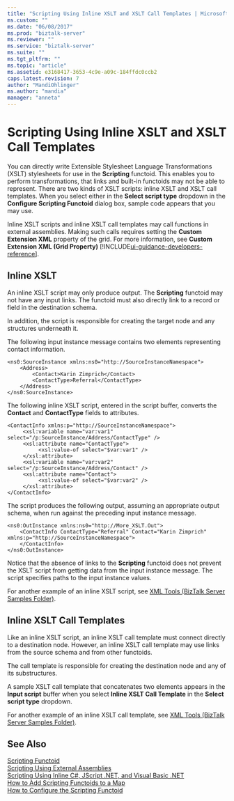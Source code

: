 ```yaml
---
title: "Scripting Using Inline XSLT and XSLT Call Templates | Microsoft Docs"
ms.custom: ""
ms.date: "06/08/2017"
ms.prod: "biztalk-server"
ms.reviewer: ""
ms.service: "biztalk-server"
ms.suite: ""
ms.tgt_pltfrm: ""
ms.topic: "article"
ms.assetid: e3168417-3653-4c9e-a09c-184ffdc0ccb2
caps.latest.revision: 7
author: "MandiOhlinger"
ms.author: "mandia"
manager: "anneta"
---
```

# Scripting Using Inline XSLT and XSLT Call Templates
You can directly write Extensible Stylesheet Language Transformations (XSLT) stylesheets for use in the **Scripting** functoid. This enables you to perform transformations, that links and built-in functoids may not be able to represent. There are two kinds of XSLT scripts: inline XSLT and XSLT call templates. When you select either in the **Select script type** dropdown in the **Configure Scripting Functoid** dialog box, sample code appears that you may use.  
  
 Inline XSLT scripts and inline XSLT call templates may call functions in external assemblies. Making such calls requires setting the **Custom Extension XML** property of the grid. For more information, see **Custom Extension XML (Grid Property)** [!INCLUDE[ui-guidance-developers-reference](../includes/ui-guidance-developers-reference.md)].
  
## Inline XSLT  
 An inline XSLT script may only produce output. The **Scripting** functoid may not have any input links. The functoid must also directly link to a record or field in the destination schema.  
  
 In addition, the script is responsible for creating the target node and any structures underneath it.  
  
 The following input instance message contains two elements representing contact information.  
  
```  
<ns0:SourceInstance xmlns:ns0="http://SourceInstanceNamespace">  
    <Address>  
        <Contact>Karin Zimprich</Contact>  
        <ContactType>Referral</ContactType>  
    </Address>  
</ns0:SourceInstance>  
```  
  
 The following inline XSLT script, entered in the script buffer, converts the **Contact** and **ContactType** fields to attributes.  
  
```  
<ContactInfo xmlns:p="http://SourceInstanceNamespace">  
     <xsl:variable name="var:var1" select="/p:SourceInstance/Address/ContactType" />  
     <xsl:attribute name="ContactType">  
          <xsl:value-of select="$var:var1" />  
     </xsl:attribute>  
     <xsl:variable name="var:var2" select="/p:SourceInstance/Address/Contact" />  
     <xsl:attribute name="Contact">  
          <xsl:value-of select="$var:var2" />  
     </xsl:attribute>  
</ContactInfo>  
```  
  
 The script produces the following output, assuming an appropriate output schema, when run against the preceding input instance message.  
  
```  
<ns0:OutInstance xmlns:ns0="http://More_XSLT.Out">  
    <ContactInfo ContactType="Referral" Contact="Karin Zimprich" xmlns:p="http://SourceInstanceNamespace">  
    </ContactInfo>  
</ns0:OutInstance>  
```  
  
 Notice that the absence of links to the **Scripting** functoid does not prevent the XSLT script from getting data from the input instance message. The script specifies paths to the input instance values.  
  
 For another example of an inline XSLT script, see [XML Tools (BizTalk Server Samples Folder)](../core/xml-tools-biztalk-server-samples-folder.md).  
  
## Inline XSLT Call Templates  
 Like an inline XSLT script, an inline XSLT call template must connect directly to a destination node. However, an inline XSLT call template may use links from the source schema and from other functoids.  
  
 The call template is responsible for creating the destination node and any of its substructures.  
  
 A sample XSLT call template that concatenates two elements appears in the **Input script** buffer when you select **Inline XSLT Call Template** in the **Select script type** dropdown.  
  
 For another example of an inline XSLT call template, see [XML Tools (BizTalk Server Samples Folder)](../core/xml-tools-biztalk-server-samples-folder.md).  
  
## See Also  
 [Scripting Functoid](../core/scripting-functoid.md)   
 [Scripting Using External Assemblies](../core/scripting-using-external-assemblies.md)   
 [Scripting Using Inline C#, JScript .NET, and Visual Basic .NET](../core/scripting-using-inline-csharp-jscript-net-and-visual-basic-net.md)   
 [How to Add Scripting Functoids to a Map](../core/how-to-add-scripting-functoids-to-a-map.md)   
 [How to Configure the Scripting Functoid](../core/how-to-configure-the-scripting-functoid.md)